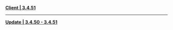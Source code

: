 **[Client | 3.4.51](https://osbetadownload.yuanshen.com/client_app/download/beta_pc/20230120102413_vE4XB4EL37IWhdmX/GenshinImpact_3.4.51_beta.zip)**

-----

**[Update | 3.4.50 - 3.4.51](https://osbetadownload.yuanshen.com/client_app/beta_update/private/hk4e_global/44/game_3.4.50_3.4.51_hdiff_ton1qWYHUOFPjR93.zip)**
